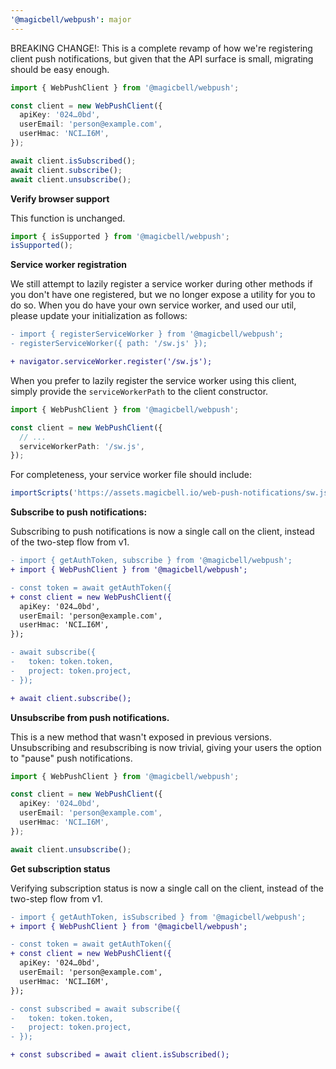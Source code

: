 ```yaml
---
'@magicbell/webpush': major
---
```


BREAKING CHANGE!: This is a complete revamp of how we're registering client push notifications, but given that the API surface is small, migrating should be easy enough.

```ts
import { WebPushClient } from '@magicbell/webpush';

const client = new WebPushClient({
  apiKey: '024…0bd',
  userEmail: 'person@example.com',
  userHmac: 'NCI…I6M',
});

await client.isSubscribed();
await client.subscribe();
await client.unsubscribe();
```

**Verify browser support**

This function is unchanged.

```ts
import { isSupported } from '@magicbell/webpush';
isSupported();
```

**Service worker registration**

We still attempt to lazily register a service worker during other methods if you don't have one registered, but we no longer expose a utility for you to do so. When you do have your own service worker, and used our util, please update your initialization as follows:

```diff
- import { registerServiceWorker } from '@magicbell/webpush';
- registerServiceWorker({ path: '/sw.js' });

+ navigator.serviceWorker.register('/sw.js');
```

When you prefer to lazily register the service worker using this client, simply provide the `serviceWorkerPath` to the client constructor.

```ts
import { WebPushClient } from '@magicbell/webpush';

const client = new WebPushClient({
  // ...
  serviceWorkerPath: '/sw.js',
});
```

For completeness, your service worker file should include:

```ts
importScripts('https://assets.magicbell.io/web-push-notifications/sw.js');
```

**Subscribe to push notifications:**

Subscribing to push notifications is now a single call on the client, instead of the two-step flow from v1.

```diff
- import { getAuthToken, subscribe } from '@magicbell/webpush';
+ import { WebPushClient } from '@magicbell/webpush';

- const token = await getAuthToken({
+ const client = new WebPushClient({
  apiKey: '024…0bd',
  userEmail: 'person@example.com',
  userHmac: 'NCI…I6M',
});

- await subscribe({
-   token: token.token,
-   project: token.project,
- });

+ await client.subscribe();
```

**Unsubscribe from push notifications.**

This is a new method that wasn't exposed in previous versions. Unsubscribing and resubscribing is now trivial, giving your users the option to "pause" push notifications.

```ts
import { WebPushClient } from '@magicbell/webpush';

const client = new WebPushClient({
  apiKey: '024…0bd',
  userEmail: 'person@example.com',
  userHmac: 'NCI…I6M',
});

await client.unsubscribe();
```

**Get subscription status**

Verifying subscription status is now a single call on the client, instead of the two-step flow from v1.

```diff
- import { getAuthToken, isSubscribed } from '@magicbell/webpush';
+ import { WebPushClient } from '@magicbell/webpush';

- const token = await getAuthToken({
+ const client = new WebPushClient({
  apiKey: '024…0bd',
  userEmail: 'person@example.com',
  userHmac: 'NCI…I6M',
});

- const subscribed = await subscribe({
-   token: token.token,
-   project: token.project,
- });

+ const subscribed = await client.isSubscribed();
```

